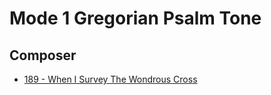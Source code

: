 # Mode 1 Gregorian Psalm Tone

## Composer

- [189 - When I Survey The Wondrous Cross](/hymns/189.md)

